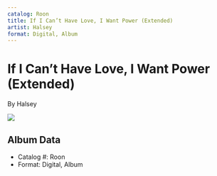 ```yaml
---
catalog: Roon
title: If I Can’t Have Love, I Want Power (Extended)
artist: Halsey
format: Digital, Album
---
```


# If I Can’t Have Love, I Want Power (Extended)

By Halsey

![](../../assets/albumcovers/Halsey-If_I_Can’t_Have_Love__I_Want_Power_Extended.png)

## Album Data

- Catalog #: Roon
- Format: Digital, Album

